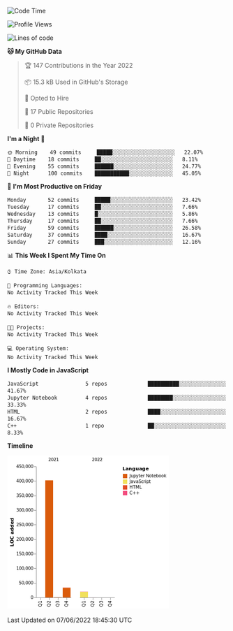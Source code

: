 <!--START_SECTION:waka-->
![Code Time](http://img.shields.io/badge/Code%20Time-0%20secs-blue)

![Profile Views](http://img.shields.io/badge/Profile%20Views-0-blue)

![Lines of code](https://img.shields.io/badge/From%20Hello%20World%20I%27ve%20Written-457%20Thousand%20lines%20of%20code-blue)

**🐱 My GitHub Data** 

> 🏆 147 Contributions in the Year 2022
 > 
> 📦 15.3 kB Used in GitHub's Storage 
 > 
> 💼 Opted to Hire
 > 
> 📜 17 Public Repositories 
 > 
> 🔑 0 Private Repositories  
 > 
**I'm a Night 🦉** 

```text
🌞 Morning    49 commits     █████░░░░░░░░░░░░░░░░░░░░   22.07% 
🌆 Daytime    18 commits     ██░░░░░░░░░░░░░░░░░░░░░░░   8.11% 
🌃 Evening    55 commits     ██████░░░░░░░░░░░░░░░░░░░   24.77% 
🌙 Night      100 commits    ███████████░░░░░░░░░░░░░░   45.05%

```
📅 **I'm Most Productive on Friday** 

```text
Monday       52 commits     █████░░░░░░░░░░░░░░░░░░░░   23.42% 
Tuesday      17 commits     ██░░░░░░░░░░░░░░░░░░░░░░░   7.66% 
Wednesday    13 commits     █░░░░░░░░░░░░░░░░░░░░░░░░   5.86% 
Thursday     17 commits     ██░░░░░░░░░░░░░░░░░░░░░░░   7.66% 
Friday       59 commits     ██████░░░░░░░░░░░░░░░░░░░   26.58% 
Saturday     37 commits     ████░░░░░░░░░░░░░░░░░░░░░   16.67% 
Sunday       27 commits     ███░░░░░░░░░░░░░░░░░░░░░░   12.16%

```


📊 **This Week I Spent My Time On** 

```text
⌚︎ Time Zone: Asia/Kolkata

💬 Programming Languages: 
No Activity Tracked This Week

🔥 Editors: 
No Activity Tracked This Week

🐱‍💻 Projects: 
No Activity Tracked This Week

💻 Operating System: 
No Activity Tracked This Week

```

**I Mostly Code in JavaScript** 

```text
JavaScript               5 repos             ██████████░░░░░░░░░░░░░░░   41.67% 
Jupyter Notebook         4 repos             ████████░░░░░░░░░░░░░░░░░   33.33% 
HTML                     2 repos             ████░░░░░░░░░░░░░░░░░░░░░   16.67% 
C++                      1 repo              ██░░░░░░░░░░░░░░░░░░░░░░░   8.33%

```


**Timeline**

![Chart not found](https://raw.githubusercontent.com/ThejaswinS/ThejaswinS/main/charts/bar_graph.png) 


 Last Updated on 07/06/2022 18:45:30 UTC
<!--END_SECTION:waka-->





